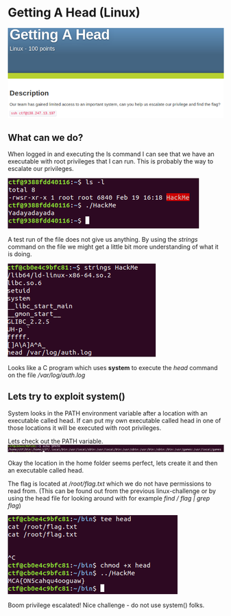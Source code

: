 # Getting A Head (Linux)


![alt text](imgs/1.png "Challenge description")


## What can we do?
When logged in and executing the ls command I can see that we have an executable with root privileges that I can run. This is probably the way to escalate our privileges.

![alt text](imgs/ls.png "ls")

A test run of the file does not give us anything. By using the _strings_ command on the file we might get a little bit more understanding of what it is doing.

![alt text](imgs/strings.png "Strings")

Looks like a C program which uses **system** to execute the _head_ command on the file _/var/log/auth.log_

## Lets try to exploit system()
System looks in the PATH environment variable after a location with an executable called head. If can put my own executable called head in one of those locations it will be executed with root privileges.

Lets check out the PATH variable.
![alt text](imgs/path.png "path")



Okay the location in the home folder seems perfect, lets create it and then an executable called head.

The flag is located at _/root/flag.txt_ which we do not have permissions to read from. (This can be found out from the previous linux-challenge or by using the head file for looking around with for example _find / flag | grep flag_)

![alt text](imgs/flag.png "flag")

Boom privilege escalated! Nice challenge - do not use system() folks.


